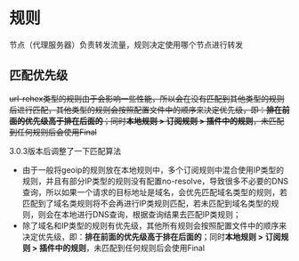 # 规则

节点（代理服务器）负责转发流量，规则决定使用哪个节点进行转发

## 匹配优先级
~~url-rehex类型的规则由于会影响一些性能，所以会在没有匹配到其他类型的规则后进行匹配，其他类型的规则会按照配置文件中的顺序来决定优先级，即：**排在前面的优先级高于排在后面的**；同时**本地规则 > 订阅规则 > 插件中的规则**，未匹配到任何规则后会使用Final~~

3.0.3版本后调整了一下匹配算法

- 由于一般将geoip的规则放在本地规则中，多个订阅规则中混合使用IP类型的规则，并且有部分IP类型的规则没有配置no-resolve，导致很多不必要的DNS查询，所以如果一个请求的目标地址是域名，会优先匹配域名类型的规则，若匹配到了域名类规则将不会再进行IP类规则匹配，若未匹配到域名类型的规则，则会在本地进行DNS查询，根据查询结果去匹配IP类规则；
- 除了域名和IP类型的规则有优先级，其他所有规则会按照配置文件中的顺序来决定优先级，即：**排在前面的优先级高于排在后面的**；同时**本地规则 > 订阅规则 > 插件中的规则**，未匹配到任何规则后会使用Final
